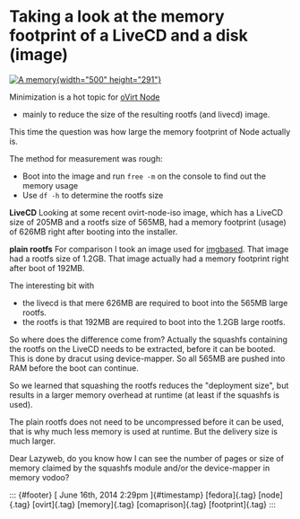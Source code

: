 Taking a look at the memory footprint of a LiveCD and a disk (image)
====================================================================

[![A
memory](https://farm5.staticflickr.com/4065/4523517597_5ef1049eac.jpg){width="500"
height="291"}](https://www.flickr.com/photos/jonmcgovern/4523517597/ "A memory von Jon McGovern bei Flickr")

Minimization is a hot topic for [oVirt Node](http://www.ovirt.org/Node)
- mainly to reduce the size of the resulting rootfs (and livecd) image.

This time the question was how large the memory footprint of Node
actually is.

The method for measurement was rough:

-   Boot into the image and run `free -m` on the console to find out the
    memory usage
-   Use `df -h` to determine the rootfs size

**LiveCD** Looking at some recent ovirt-node-iso image, which has a
LiveCD size of 205MB and a rootfs size of 565MB, had a memory footprint
(usage) of 626MB right after booting into the installer.

**plain rootfs** For comparison I took an image used for
[imgbased](http://www.github.com/fabiand/imgbased). That image had a
rootfs size of 1.2GB. That image actually had a memory footprint right
after boot of 192MB.

The interesting bit with

-   the livecd is that mere 626MB are required to boot into the 565MB
    large rootfs.
-   the rootfs is that 192MB are required to boot into the 1.2GB large
    rootfs.

So where does the difference come from? Actually the squashfs containing
the rootfs on the LiveCD needs to be extracted, before it can be booted.
This is done by dracut using device-mapper. So all 565MB are pushed into
RAM before the boot can continue.

So we learned that squashing the rootfs reduces the "deployment size",
but results in a larger memory overhead at runtime (at least if the
squashfs is used).

The plain rootfs does not need to be uncompressed before it can be used,
that is why much less memory is used at runtime. But the delivery size
is much larger.

Dear Lazyweb, do you know how I can see the number of pages or size of
memory claimed by the squashfs module and/or the device-mapper in memory
vodoo?

::: {#footer}
[ June 16th, 2014 2:29pm ]{#timestamp} [fedora]{.tag} [node]{.tag}
[ovirt]{.tag} [memory]{.tag} [comaprison]{.tag} [footprint]{.tag}
:::
